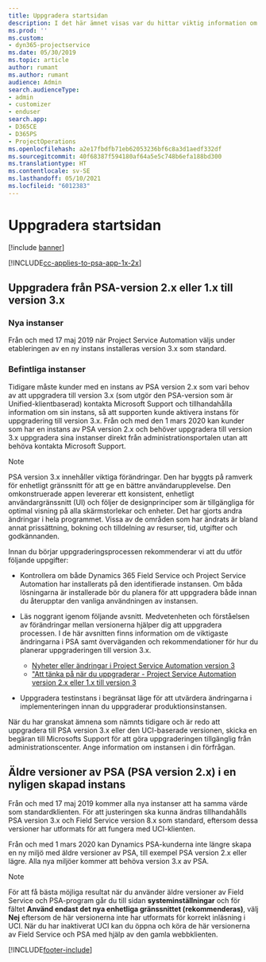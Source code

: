 ```yaml
---
title: Uppgradera startsidan
description: I det här ämnet visas var du hittar viktig information om de nya och ändrade funktioner i Dynamics 365 Project Service Automation och hur du uppgraderar till den senaste versionen.
ms.prod: ''
ms.custom:
- dyn365-projectservice
ms.date: 05/30/2019
ms.topic: article
author: rumant
ms.author: rumant
audience: Admin
search.audienceType:
- admin
- customizer
- enduser
search.app:
- D365CE
- D365PS
- ProjectOperations
ms.openlocfilehash: a2e17fbdfb71eb62053236bf6c8a3d1aedf332df
ms.sourcegitcommit: 40f68387f594180af64a5e5c748b6efa188bd300
ms.translationtype: HT
ms.contentlocale: sv-SE
ms.lasthandoff: 05/10/2021
ms.locfileid: "6012383"
---
```

# <a name="upgrade-home-page"></a>Uppgradera startsidan

[!include [banner](../includes/psa-now-project-operations.md)]

[!INCLUDE[cc-applies-to-psa-app-1x-2x](../includes/cc-applies-to-psa-app-1x-2x.md)]

## <a name="upgrade-from-psa-version-2x-or-1x-to-version-3x"></a>Uppgradera från PSA-version 2.x eller 1.x till version 3.x

### <a name="new-instances"></a>Nya instanser

Från och med 17 maj 2019 när Project Service Automation väljs under etableringen av en ny instans installeras version 3.x som standard.

### <a name="existing-instances"></a>Befintliga instanser

Tidigare måste kunder med en instans av PSA version 2.x som vari behov av att uppgradera till version 3.x (som utgör den PSA-version som är Unified-klientbaserad) kontakta Microsoft Support och tillhandahålla information om sin instans, så att supporten kunde aktivera instans för uppgradering till version 3.x. Från och med den 1 mars 2020 kan kunder som har en instans av PSA version 2.x och behöver uppgradera till version 3.x uppgradera sina instanser direkt från administrationsportalen utan att behöva kontakta Microsoft Support.  

> [!NOTE]
> PSA version 3.x innehåller viktiga förändringar. Den har byggts på ramverk för enhetligt gränssnitt för att ge en bättre användarupplevelse. Den omkonstruerade appen levererar ett konsistent, enhetligt användargränssnitt (UI) och följer de designprinciper som är tillgängliga för optimal visning på alla skärmstorlekar och enheter. Det har gjorts andra ändringar i hela programmet. Vissa av de områden som har ändrats är bland annat prissättning, bokning och tilldelning av resurser, tid, utgifter och godkännanden.

Innan du börjar uppgraderingsprocessen rekommenderar vi att du utför följande uppgifter:

- Kontrollera om både Dynamics 365 Field Service och Project Service Automation har installerats på den identifierade instansen. Om båda lösningarna är installerade bör du planera för att uppgradera både innan du återupptar den vanliga användningen av instansen.
- Läs noggrant igenom följande avsnitt. Medvetenheten och förståelsen av förändringar mellan versionerna hjälper dig att uppgradera processen. I de här avsnitten finns information om de viktigaste ändringarna i PSA samt överväganden och rekommendationer för hur du planerar uppgraderingen till version 3.x.

    - [Nyheter eller ändringar i Project Service Automation version 3](whats-new-changed-v3.md)
    - ["Att tänka på när du uppgraderar - Project Service Automation version 2.x eller 1.x till version 3](upgrade-v3.md)

- Uppgradera testinstans i begränsat läge för att utvärdera ändringarna i implementeringen innan du uppgraderar produktionsinstansen.

När du har granskat ämnena som nämnts tidigare och är redo att uppgradera till PSA version 3.x eller den UCI-baserade versionen, skicka en begäran till Microsofts Support för att göra uppgraderingen tillgänglig från administrationscenter. Ange information om instansen i din förfrågan.

## <a name="older-versions-of-psa-psa-version-2x-in-a-newly-created-instance"></a>Äldre versioner av PSA (PSA version 2.x) i en nyligen skapad instans

Från och med 17 maj 2019 kommer alla nya instanser att ha samma värde som standardklienten. För att justeringen ska kunna ändras tillhandahålls PSA version 3.x och Field Service version 8.x som standard, eftersom dessa versioner har utformats för att fungera med UCI-klienten.

Från och med 1 mars 2020 kan Dynamics PSA-kunderna inte längre skapa en ny miljö med äldre versioner av PSA, till exempel PSA version 2.x eller lägre. Alla nya miljöer kommer att behöva version 3.x av PSA.

> [!NOTE]
> För att få bästa möjliga resultat när du använder äldre versioner av Field Service och PSA-program går du till sidan **systeminställningar** och för fältet **Använd endast det nya enhetliga gränssnittet (rekommenderas)**, välj **Nej** eftersom de här versionerna inte har utformats för korrekt inläsning i UCI. När du har inaktiverat UCI kan du öppna och köra de här versionerna av Field Service och PSA med hjälp av den gamla webbklienten. 


[!INCLUDE[footer-include](../includes/footer-banner.md)]